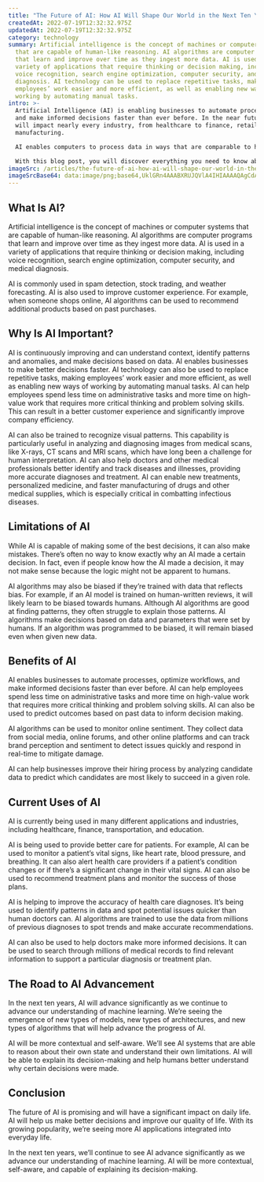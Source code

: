 ```yaml
---
title: "The Future of AI: How AI Will Shape Our World in the Next Ten Years"
createdAt: 2022-07-19T12:32:32.975Z
updatedAt: 2022-07-19T12:32:32.975Z
category: technology
summary: Artificial intelligence is the concept of machines or computer systems
  that are capable of human-like reasoning. AI algorithms are computer programs
  that learn and improve over time as they ingest more data. AI is used in a
  variety of applications that require thinking or decision making, including
  voice recognition, search engine optimization, computer security, and medical
  diagnosis. AI technology can be used to replace repetitive tasks, making
  employees’ work easier and more efficient, as well as enabling new ways of
  working by automating manual tasks.
intro: >-
  Artificial Intelligence (AI) is enabling businesses to automate processes
  and make informed decisions faster than ever before. In the near future, AI
  will impact nearly every industry, from healthcare to finance, retail, and
  manufacturing. 

  AI enables computers to process data in ways that are comparable to human thinking. It’s especially useful when it comes to identifying patterns in large amounts of data and responding to new data with confidence and speed. As artificial intelligence continues to grow in popularity and usage, we’re seeing more AI applications integrated into everyday life.

  With this blog post, you will discover everything you need to know about the future of AI – its benefits, limitations, current uses, and potential applications. You will also learn about the scope of AI technology today as well as its evolution over the next ten years.
imageSrc: /articles/the-future-of-ai-how-ai-will-shape-our-world-in-the-next-ten-years.png
imageSrcBase64: data:image/png;base64,UklGRn4AAABXRUJQVlA4IHIAAAAQAgCdASoKAAoAAUAmJbACdLoAAnHQAaIAAP77cai6y4xXdn+HNr501uT9GVM6AQfNrz7QTnyjOTyHtT4Y+T0ISuoCKG0Houfd56i7U3rH//rbvMNAADWefDBQL/+aEhS5LntSfFn1/xNPBFtj5k1KAAA=
---
```


## What Is AI?

Artificial intelligence is the concept of machines or computer systems that are capable of human-like reasoning. AI algorithms are computer programs that learn and improve over time as they ingest more data. AI is used in a variety of applications that require thinking or decision making, including voice recognition, search engine optimization, computer security, and medical diagnosis.

AI is commonly used in spam detection, stock trading, and weather forecasting. AI is also used to improve customer experience. For example, when someone shops online, AI algorithms can be used to recommend additional products based on past purchases.

## Why Is AI Important?

AI is continuously improving and can understand context, identify patterns and anomalies, and make decisions based on data. AI enables businesses to make better decisions faster. AI technology can also be used to replace repetitive tasks, making employees’ work easier and more efficient, as well as enabling new ways of working by automating manual tasks. AI can help employees spend less time on administrative tasks and more time on high-value work that requires more critical thinking and problem solving skills. This can result in a better customer experience and significantly improve company efficiency.

AI can also be trained to recognize visual patterns. This capability is particularly useful in analyzing and diagnosing images from medical scans, like X-rays, CT scans and MRI scans, which have long been a challenge for human interpretation. AI can also help doctors and other medical professionals better identify and track diseases and illnesses, providing more accurate diagnoses and treatment. AI can enable new treatments, personalized medicine, and faster manufacturing of drugs and other medical supplies, which is especially critical in combatting infectious diseases.

## Limitations of AI

While AI is capable of making some of the best decisions, it can also make mistakes. There’s often no way to know exactly why an AI made a certain decision. In fact, even if people know how the AI made a decision, it may not make sense because the logic might not be apparent to humans.

AI algorithms may also be biased if they’re trained with data that reflects bias. For example, if an AI model is trained on human-written reviews, it will likely learn to be biased towards humans. Although AI algorithms are good at finding patterns, they often struggle to explain those patterns. AI algorithms make decisions based on data and parameters that were set by humans. If an algorithm was programmed to be biased, it will remain biased even when given new data.

## Benefits of AI

AI enables businesses to automate processes, optimize workflows, and make informed decisions faster than ever before. AI can help employees spend less time on administrative tasks and more time on high-value work that requires more critical thinking and problem solving skills. AI can also be used to predict outcomes based on past data to inform decision making.

AI algorithms can be used to monitor online sentiment. They collect data from social media, online forums, and other online platforms and can track brand perception and sentiment to detect issues quickly and respond in real-time to mitigate damage.

AI can help businesses improve their hiring process by analyzing candidate data to predict which candidates are most likely to succeed in a given role.

## Current Uses of AI

AI is currently being used in many different applications and industries, including healthcare, finance, transportation, and education.

AI is being used to provide better care for patients. For example, AI can be used to monitor a patient’s vital signs, like heart rate, blood pressure, and breathing. It can also alert health care providers if a patient’s condition changes or if there’s a significant change in their vital signs. AI can also be used to recommend treatment plans and monitor the success of those plans.

AI is helping to improve the accuracy of health care diagnoses. It’s being used to identify patterns in data and spot potential issues quicker than human doctors can. AI algorithms are trained to use the data from millions of previous diagnoses to spot trends and make accurate recommendations.

AI can also be used to help doctors make more informed decisions. It can be used to search through millions of medical records to find relevant information to support a particular diagnosis or treatment plan.

## The Road to AI Advancement

In the next ten years, AI will advance significantly as we continue to advance our understanding of machine learning. We’re seeing the emergence of new types of models, new types of architectures, and new types of algorithms that will help advance the progress of AI.

AI will be more contextual and self-aware. We’ll see AI systems that are able to reason about their own state and understand their own limitations. AI will be able to explain its decision-making and help humans better understand why certain decisions were made.

## Conclusion

The future of AI is promising and will have a significant impact on daily life. AI will help us make better decisions and improve our quality of life. With its growing popularity, we’re seeing more AI applications integrated into everyday life.

In the next ten years, we’ll continue to see AI advance significantly as we advance our understanding of machine learning. AI will be more contextual, self-aware, and capable of explaining its decision-making.
